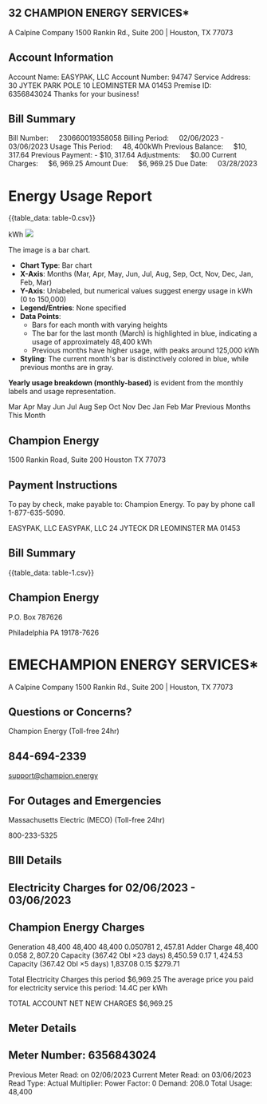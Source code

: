 ## 32 CHAMPION ENERGY SERVICES*

A Calpine Company
1500 Rankin Rd., Suite 200 | Houston, TX 77073

## Account Information

Account Name: EASYPAK, LLC
Account Number: 94747
Service Address: 30 JYTEK PARK POLE 10
LEOMINSTER MA 01453
Premise ID: $\quad 6356843024$
Thanks for your business!

## Bill Summary

Bill Number: $\quad 230660019358058$
Billing Period: $\quad 02 / 06 / 2023$ - 03/06/2023
Usage This Period: $\quad 48,400 \mathrm{kWh}$
Previous Balance: $\quad \$ 10,317.64$
Previous Payment: - $\$ 10,317.64$
Adjustments: $\quad \$ 0.00$
Current Charges: $\quad \$ 6,969.25$
Amount Due: $\quad \$ 6,969.25$
Due Date: $\quad 03 / 28 / 2023$

# Energy Usage Report 

{{table_data: table-0.csv}}

kWh
![](images/img-0.jpeg)

The image is a bar chart.

- **Chart Type**: Bar chart
- **X-Axis**: Months (Mar, Apr, May, Jun, Jul, Aug, Sep, Oct, Nov, Dec, Jan, Feb, Mar)
- **Y-Axis**: Unlabeled, but numerical values suggest energy usage in kWh (0 to 150,000)
- **Legend/Entries**: None specified
- **Data Points**: 
  - Bars for each month with varying heights
  - The bar for the last month (March) is highlighted in blue, indicating a usage of approximately 48,400 kWh
  - Previous months have higher usage, with peaks around 125,000 kWh
- **Styling**: The current month's bar is distinctively colored in blue, while previous months are in gray.

**Yearly usage breakdown (monthly-based)** is evident from the monthly labels and usage representation.

Mar Apr May Jun Jul Aug Sep Oct Nov Dec Jan Feb Mar
Previous Months
This Month

## Champion Energy

1500 Rankin Road, Suite 200
Houston TX 77073

## Payment Instructions

To pay by check, make payable to: Champion Energy. To pay by phone call 1-877-635-5090.

EASYPAK, LLC
EASYPAK, LLC
24 JYTECK DR
LEOMINSTER MA 01453

## Bill Summary

{{table_data: table-1.csv}}

## Champion Energy

P.O. Box 787626

Philadelphia PA 19178-7626

# EMECHAMPION ENERGY SERVICES* 

A Calpine Company
1500 Rankin Rd., Suite 200 | Houston, TX 77073

## Questions or Concerns?

Champion Energy (Toll-free 24hr)

## 844-694-2339

support@champion.energy

## For Outages and Emergencies

Massachusetts Electric (MECO) (Toll-free 24hr)

800-233-5325

## BIII Details

## Electricity Charges for 02/06/2023 - 03/06/2023

## Champion Energy Charges

Generation
48,400
48,400
48,400
0.050781
$2,457.81$
Adder Charge
48,400
0.058
$2,807.20$
Capacity (367.42 Obl $\times 23$ days)
8,450.59
0.17
$1,424.53$
Capacity (367.42 Obl $\times 5$ days)
1,837.08
0.15
\$279.71

Total Electricity Charges this period \$6,969.25
The average price you paid for electricity service this period:
14.4C per kWh

TOTAL ACCOUNT NET NEW CHARGES \$6,969.25

## Meter Details

## Meter Number: 6356843024

Previous Meter Read: on 02/06/2023
Current Meter Read: on 03/06/2023
Read Type: Actual Multiplier:
Power Factor: 0
Demand: 208.0
Total Usage: 48,400
